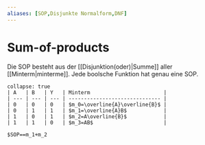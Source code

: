 ```yaml
---
aliases: [SOP,Disjunkte Normalform,DNF]
---
```

# Sum-of-products
Die SOP besteht aus der [[Disjunktion(oder)|Summe]] aller [[Minterm|minterme]].
Jede boolsche Funktion hat genau eine SOP.
```ad-example
collapse: true
| A   | B   | Y   | Minterm                        |
| --- | --- | --- | ------------------------------ |
| 0   | 0   | 0   | $m_0=\overline{A}\overline{B}$ |
| 0   | 1   | 1   | $m_1=\overline{A}B$            |
| 1   | 0   | 1   | $m_2=A\overline{B}$            |
| 1   | 1   | 0   | $m_3=AB$                       |

$SOP==m_1+m_2
```